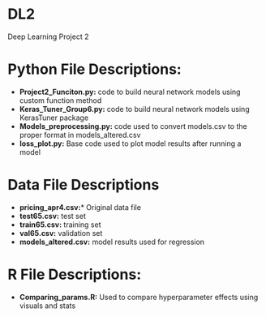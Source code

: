 # DL2
Deep Learning Project 2

# Python File Descriptions:
- **Project2_Funciton.py:** code to build neural network models using custom function method
- **Keras_Tuner_Group6.py:** code to build neural network models using KerasTuner package
- **Models_preprocessing.py:** code used to convert models.csv to the proper format in models_altered.csv
- **loss_plot.py:** Base code used to plot model results after running a model

# Data File Descriptions
- **pricing_apr4.csv:*** Original data file
- **test65.csv:** test set 
- **train65.csv:** training set
- **val65.csv:** validation set
- **models_altered.csv:** model results used for regression

# R File Descriptions:
- **Comparing_params.R:** Used to compare hyperparameter effects using visuals and stats
